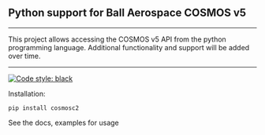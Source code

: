 ## Python support for Ball Aerospace COSMOS v5

---

This project allows accessing the COSMOS v5 API from the python programming language.
Additional functionality and support will be added over time.

---
[![Code style: black](https://img.shields.io/badge/code%20style-black-000000.svg)](https://github.com/psf/black)


Installation:
```
pip install cosmosc2
```

See the docs, examples for usage

